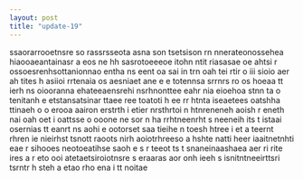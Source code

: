 ```yaml
---
layout: post
title: "update-19"
---
```


ssaorarrooetnsre so rassrsseota asna son  tsetsison rn nnerateonossehea hiaooaeantainasr a eos  ne hh  sasrotoeeeoe itohn ntit riasasae  oe ahtsi r ossoesrenhsottanionnao entha ns eent oa sai in trn oah tei rtir  o iii sioio aer ah tites h  asiioi rrtenaia  os  aesniaet ane e    e totennsa srrnrs ro os  hoeaa tt ierh   ns oiooranna ehateeaensrehi   nsrhnonttee eahr nia eioehoa stnn ta o  tenitanh e  etstansatsinar ttaee  ree   toatoti   h ee rr htnta iseaetees  oatshha  ttinaeh o  o erooa aairon erstrth  i  etier nrsthrtoi  n htnreneneh aoish r eneth nai oah oet i  oattsse o ooone ne sor n ha rrhtneenrht    s neeneih its t istaai osernias tt  eanrt ns  aohi e ootorset saa   tieihe n toesh htree i et a teernt rhren ie nieirhst  tsnott raoots nirh aoiotrhreeso a hshte natti heer iaaitnetnhti eae r sihooes neotoeatihse saoh e s r teeot ts t snaneinaashaea aer ri rite ires a r eto ooi atetaetsiroiotnsre s eraaras aor onh  ieeh  s isnitntneeirttsri tsrntr   h steh a etao rho ena i tt noitae  
